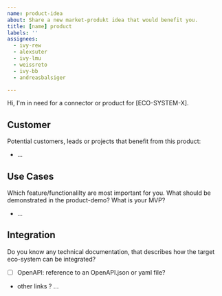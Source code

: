 ```yaml
---
name: product-idea
about: Share a new market-produkt idea that would benefit you.
title: [name] product
labels: ''
assignees:
  - ivy-rew
  - alexsuter
  - ivy-lmu
  - weissreto
  - ivy-bb
  - andreasbalsiger

---
```


Hi, I'm in need for a connector or product for [ECO-SYSTEM-X].

## Customer

Potential customers, leads or projects that benefit from this product:

- ...

## Use Cases

Which feature/functionalilty are most important for you. 
What should be demonstrated in the product-demo?
What is your MVP?

- ...

## Integration

Do you know any technical documentation, that describes how the target eco-system can be integrated?

- [ ] OpenAPI: reference to an OpenAPI.json or yaml file?
- other links ? ...
